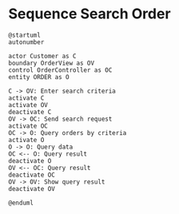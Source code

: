 # Sequence Search Order

```plantuml
@startuml
autonumber

actor Customer as C
boundary OrderView as OV
control OrderController as OC
entity ORDER as O

C -> OV: Enter search criteria
activate C
activate OV
deactivate C
OV -> OC: Send search request
activate OC
OC -> O: Query orders by criteria
activate O
O -> O: Query data
OC <-- O: Query result
deactivate O
OV <-- OC: Query result
deactivate OC
OV -> OV: Show query result
deactivate OV

@enduml
```

<!-- diagram id="sequence-view-order-search-order" -->
